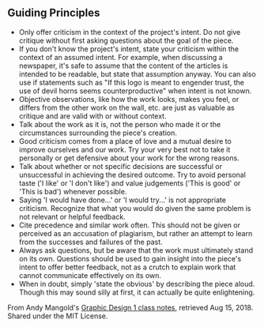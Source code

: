## Guiding Principles

- Only offer criticism in the context of the project's intent. Do not give critique without first asking questions about the goal of the piece.
- If you don't know the project's intent, state your criticism within the context of an assumed intent. For example, when discussing a newspaper, it's safe to assume that the content of the articles is intended to be readable, but state that assumption anyway. You can also use if statements such as "If this logo is meant to engender trust, the use of devil horns seems counterproductive" when intent is not known.
- Objective observations, like how the work looks, makes you feel, or differs from the other work on the wall, etc. are just as valuable as critique and are valid with or without context.
- Talk about the work as it is, not the person who made it or the circumstances surrounding the piece's creation.
- Good criticism comes from a place of love and a mutual desire to improve ourselves and our work. Try your very best not to take it personally or get defensive about your work for the wrong reasons.
- Talk about whether or not specific decisions are successful or unsuccessful in achieving the desired outcome. Try to avoid personal taste ('I like' or 'I don't like') and value judgements ('This is good' or 'This is bad') whenever possible.
- Saying 'I would have done...' or 'I would try...' is not appropriate criticism. Recognize that what you would do given the same problem is not relevant or helpful feedback.
- Cite precedence and similar work often. This should not be given or perceived as an accusation of plagiarism, but rather an attempt to learn from the successes and failures of the past.
- Always ask questions, but be aware that the work must ultimately stand on its own. Questions should be used to gain insight into the piece's intent to offer better feedback, not as a crutch to explain work that cannot communicate effectively on its own.
- When in doubt, simply 'state the obvious' by describing the piece aloud. Though this may sound silly at first, it can actually be quite enlightening.


From Andy Mangold's [Graphic Design 1 class notes](https://github.com/andymangold/gd1), retrieved Aug 15, 2018. Shared under the MIT License.

